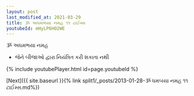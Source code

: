 ```yaml
---
layout: post
last_modified_at: 2021-03-29
title: ૐ અધમભયા નમહ ૧૧ ટાઈમ્સ
youtubeId: mHyLP6HO2WE
---
```

 
 
 ૐ અધમભયા નમહ  
 
 -  જેને બીજાઓ દ્વારા નિયંત્રિત કરી શકાતા નથી 
 
  
 
  
 
 
 
 
 
 


{% include youtubePlayer.html id=page.youtubeId %}
 
[Next]({{ site.baseurl }}{% link  split1/_posts/2013-01-28-ૐ ધમબયા નમહ ૧૧ ટાઈમ્સ.md%})
 
